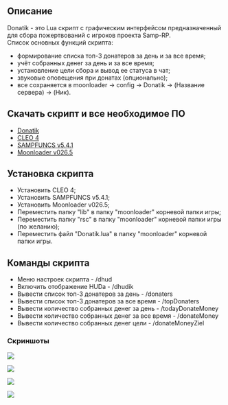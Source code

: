 ## Описание

Donatik - это Lua скрипт с графическим интерфейсом предназначенный для сбора пожертвований с игроков проекта Samp-RP.                                   
Список основных функций скрипта:
-   формирование списка топ-3 донатеров за день и за все время;
-   учёт собранных денег за день и за все время;
-   установление цели сбора и вывод ее статуса в чат;
-   звуковые оповещения при донатах (опционально);
-   все сохраняется в moonloader -> config -> Donatik -> (Название сервера) -> (Ник).

## Скачать скрипт и все необходимое ПО
-   [Donatik](https://github.com/Vlaek/Donatik/releases/tag/Donatik)
-   [CLEO 4](https://cleo.li)
-   [SAMPFUNCS v5.4.1](https://www.blast.hk/threads/17/)
-   [Moonloader v026.5](https://www.blast.hk/threads/13305/)

## Установка скрипта

- Установить CLEO 4;
- Установить SAMPFUNCS v5.4.1;
- Установить Moonloader v026.5;
- Переместить папку "lib" в папку "moonloader" корневой папки игры;
- Переместить папку "rsc" в папку "moonloader" корневой папки игры (по желанию);
- Переместить файл "Donatik.lua" в папку "moonloader" корневой папки игры.

## Команды скрипта
- Меню настроек скрипта - /dhud
- Включить отображение HUDa - /dhudik
- Вывести список топ-3 донатеров за день - /donaters
- Вывести список топ-3 донатеров за все время - /topDonaters
- Вывести количество собранных денег за день - /todayDonateMoney
- Вывести количество собранных денег за все время - /donateMoney
- Вывести количество собранных денег цели - /donateMoneyZiel

### Скриншоты

![ ](https://i.imgur.com/SJXbUGx.png)

![ ](https://i.imgur.com/UqN1PUU.png)

![ ](https://i.imgur.com/gKf8c8Y.png)

![ ](https://i.imgur.com/IdgFrXg.png)
